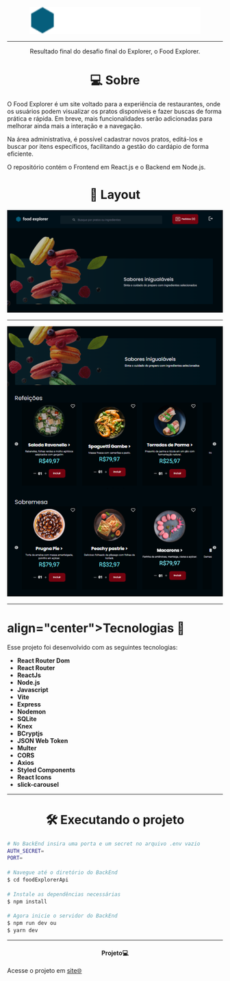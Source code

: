 <p align="center"> 
  <img alt="Projeto" src="Frame 5946.png" width="400" ">
</p>

---
<p align="center">
  Resultado final do desafio final do Explorer, o Food Explorer.
</p>



<!--  -->
<h1 align='center'>💻 Sobre</h1>
<p>
O Food Explorer é um site voltado para a experiência de restaurantes, onde os usuários podem visualizar os pratos disponíveis e fazer buscas de forma prática e rápida. Em breve, mais funcionalidades serão adicionadas para melhorar ainda mais a interação e a navegação.

Na área administrativa, é possível cadastrar novos pratos, editá-los e buscar por itens específicos, facilitando a gestão do cardápio de forma eficiente.

O repositório contém o Frontend em React.js e o Backend em Node.js.


</p>

<h1 align='center'>🎨 Layout</h1>

<img alt="Projeto" src="foodexplorer.png">

---
<p align="center"> 
  <img alt="Projeto" src="foodexplorerr.png">

</p>


---
<h1>align="center">Tecnologias 🚀</h1>
   
<p>Esse projeto foi desenvolvido com as seguintes tecnologias:</p>

- **React Router Dom**
- **React Router**
- **ReactJs**
- **Node.js**
- **Javascript**
- **Vite**
- **Express**
- **Nodemon**
- **SQLite**
- **Knex**
- **BCryptjs**
- **JSON Web Token**
- **Multer**
- **CORS**
- **Axios**
- **Styled Components**
- **React Icons**
- **slick-carousel**

---
<h1 align="center">🛠️ Executando o projeto</h1>

```bash
# No BackEnd insira uma porta e um secret no arquivo .env vazio
AUTH_SECRET=
PORT=

# Navegue até o diretório do BackEnd
$ cd foodExplorerApi

# Instale as dependências necessárias
$ npm install

# Agora inicie o servidor do BackEnd
$ npm run dev ou
$ yarn dev
```



  
  ---
  <h4 align="center">Projeto💻 </h4>
  <p>Acesse o projeto em <a href=""> site🌐
  </p>
